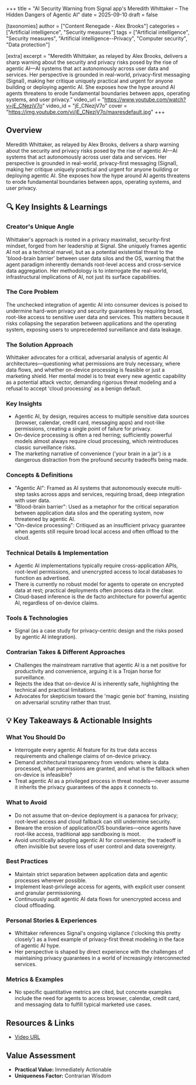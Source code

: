 +++
title = "AI Security Warning from Signal app's Meredith Whittaker – The Hidden Dangers of Agentic AI"
date = 2025-09-10
draft = false

[taxonomies]
author = ["Content Renegade - Alex Brooks"]
categories = ["Artificial intelligence", "Security measures"]
tags = ["Artificial intelligence", "Security measures", "Artificial intelligence--Privacy", "Computer security", "Data protection"]

[extra]
excerpt = "Meredith Whittaker, as relayed by Alex Brooks, delivers a sharp warning about the security and privacy risks posed by the rise of agentic AI—AI systems that act autonomously across user data and services. Her perspective is grounded in real-world, privacy-first messaging (Signal), making her critique uniquely practical and urgent for anyone building or deploying agentic AI. She exposes how the hype around AI agents threatens to erode fundamental boundaries between apps, operating systems, and user privacy."
video_url = "https://www.youtube.com/watch?v=jE_CNezjV7o"
video_id = "jE_CNezjV7o"
cover = "https://img.youtube.com/vi/jE_CNezjV7o/maxresdefault.jpg"
+++

## Overview

Meredith Whittaker, as relayed by Alex Brooks, delivers a sharp warning about the security and privacy risks posed by the rise of agentic AI—AI systems that act autonomously across user data and services. Her perspective is grounded in real-world, privacy-first messaging (Signal), making her critique uniquely practical and urgent for anyone building or deploying agentic AI. She exposes how the hype around AI agents threatens to erode fundamental boundaries between apps, operating systems, and user privacy.

## 🔍 Key Insights & Learnings

### Creator's Unique Angle
Whittaker's approach is rooted in a privacy maximalist, security-first mindset, forged from her leadership at Signal. She uniquely frames agentic AI not as a technical marvel, but as a potential existential threat to the 'blood-brain barrier' between user data silos and the OS, warning that the agent paradigm inherently demands root-level access and cross-service data aggregation. Her methodology is to interrogate the real-world, infrastructural implications of AI, not just its surface capabilities.

### The Core Problem
The unchecked integration of agentic AI into consumer devices is poised to undermine hard-won privacy and security guarantees by requiring broad, root-like access to sensitive user data and services. This matters because it risks collapsing the separation between applications and the operating system, exposing users to unprecedented surveillance and data leakage.

### The Solution Approach
Whittaker advocates for a critical, adversarial analysis of agentic AI architectures—questioning what permissions are truly necessary, where data flows, and whether on-device processing is feasible or just a marketing shield. Her mental model is to treat every new agentic capability as a potential attack vector, demanding rigorous threat modeling and a refusal to accept 'cloud processing' as a benign default.

### Key Insights
- Agentic AI, by design, requires access to multiple sensitive data sources (browser, calendar, credit card, messaging apps) and root-like permissions, creating a single point of failure for privacy.
- On-device processing is often a red herring; sufficiently powerful models almost always require cloud processing, which reintroduces classic surveillance risks.
- The marketing narrative of convenience ('your brain in a jar') is a dangerous distraction from the profound security tradeoffs being made.

### Concepts & Definitions
- "Agentic AI": Framed as AI systems that autonomously execute multi-step tasks across apps and services, requiring broad, deep integration with user data.
- "Blood-brain barrier": Used as a metaphor for the critical separation between application data silos and the operating system, now threatened by agentic AI.
- "On-device processing": Critiqued as an insufficient privacy guarantee when agents still require broad local access and often offload to the cloud.

### Technical Details & Implementation
- Agentic AI implementations typically require cross-application APIs, root-level permissions, and unencrypted access to local databases to function as advertised.
- There is currently no robust model for agents to operate on encrypted data at rest; practical deployments often process data in the clear.
- Cloud-based inference is the de facto architecture for powerful agentic AI, regardless of on-device claims.

### Tools & Technologies
- Signal (as a case study for privacy-centric design and the risks posed by agentic AI integration).

### Contrarian Takes & Different Approaches
- Challenges the mainstream narrative that agentic AI is a net positive for productivity and convenience, arguing it is a Trojan horse for surveillance.
- Rejects the idea that on-device AI is inherently safe, highlighting the technical and practical limitations.
- Advocates for skepticism toward the 'magic genie bot' framing, insisting on adversarial scrutiny rather than trust.

## 💡 Key Takeaways & Actionable Insights

### What You Should Do
- Interrogate every agentic AI feature for its true data access requirements and challenge claims of on-device privacy.
- Demand architectural transparency from vendors: where is data processed, what permissions are granted, and what is the fallback when on-device is infeasible?
- Treat agentic AI as a privileged process in threat models—never assume it inherits the privacy guarantees of the apps it connects to.

### What to Avoid
- Do not assume that on-device deployment is a panacea for privacy; root-level access and cloud fallback can still undermine security.
- Beware the erosion of application/OS boundaries—once agents have root-like access, traditional app sandboxing is moot.
- Avoid uncritically adopting agentic AI for convenience; the tradeoff is often invisible but severe loss of user control and data sovereignty.

### Best Practices
- Maintain strict separation between application data and agentic processes wherever possible.
- Implement least-privilege access for agents, with explicit user consent and granular permissioning.
- Continuously audit agentic AI data flows for unencrypted access and cloud offloading.

### Personal Stories & Experiences
- Whittaker references Signal's ongoing vigilance ('clocking this pretty closely') as a lived example of privacy-first threat modeling in the face of agentic AI hype.
- Her perspective is shaped by direct experience with the challenges of maintaining privacy guarantees in a world of increasingly interconnected services.

### Metrics & Examples
- No specific quantitative metrics are cited, but concrete examples include the need for agents to access browser, calendar, credit card, and messaging data to fulfill typical marketed use cases.

## Resources & Links

- [Video URL](https://www.youtube.com/watch?v=jE_CNezjV7o)

## Value Assessment
- **Practical Value:** Immediately Actionable
- **Uniqueness Factor:** Contrarian Wisdom

